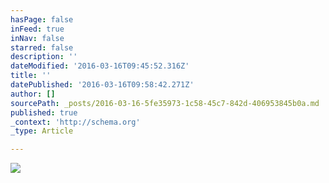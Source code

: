 ```yaml
---
hasPage: false
inFeed: true
inNav: false
starred: false
description: ''
dateModified: '2016-03-16T09:45:52.316Z'
title: ''
datePublished: '2016-03-16T09:58:42.271Z'
author: []
sourcePath: _posts/2016-03-16-5fe35973-1c58-45c7-842d-406953845b0a.md
published: true
_context: 'http://schema.org'
_type: Article

---
```

![](https://the-grid-user-content.s3-us-west-2.amazonaws.com/5da9e844-60cf-447a-968e-53ee9164ea32.png)
